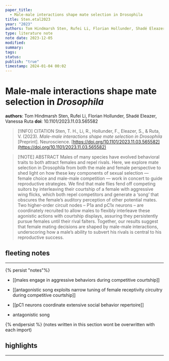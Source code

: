 ```yaml
---
paper_title:
  - Male-male interactions shape mate selection in Drosophila
title: Sten.etal2023
year: "2023"
authors: Tom Hindmarsh Sten, Rufei Li, Florian Hollunder, Shadé Eleazer, Vanessa Ruta
type: literature note
note date: 2023-12-05
modified: 
summary: 
tags: 
status: 
publish: "true"
timestamp: 2024-01-04 00:02
---
```

# Male-male interactions shape mate selection in *Drosophila*
**authors**: Tom Hindmarsh Sten, Rufei Li, Florian Hollunder, Shadé Eleazer, Vanessa Ruta
**doi**: 10.1101/2023.11.03.565582

> [!INFO] CITATION
> Sten, T. H., Li, R., Hollunder, F., Eleazer, S., & Ruta, V. (2023). _Male-male interactions shape mate selection in Drosophila_ [Preprint]. Neuroscience. [https://doi.org/10.1101/2023.11.03.565582](https://doi.org/10.1101/2023.11.03.565582)

> [!NOTE] ABSTRACT
> Males of many species have evolved behavioral traits to both attract females and repel rivals. Here, we explore mate selection in Drosophila from both the male and female perspective to shed light on how these key components of sexual selection — female choice and male-male competition — work in concert to guide reproductive strategies. We find that male flies fend off competing suitors by interleaving their courtship of a female with aggressive wing flicks, which both repel competitors and generate a ‘song’ that obscures the female’s auditory perception of other potential mates. Two higher-order circuit nodes – P1a and pC1x neurons – are coordinately recruited to allow males to flexibly interleave these agonistic actions with courtship displays, assuring they persistently pursue females until their rival falters. Together, our results suggest that female mating decisions are shaped by male-male interactions, underscoring how a male’s ability to subvert his rivals is central to his reproductive success.
## fleeting notes
---
{% persist  "notes"%} 

- [[males engage in aggressive behaviors during competitive courtship]]

- [[antagonistic song exploits narrow tuning of female receptivity circuitry during competitive courtship]]

- [[pC1 neurons coordinate extensive social behavior repertoire]]
	
- antagonistic song 

{% endpersist %} 
(notes written in this section wont be overwritten with each import)
## highlights
---
